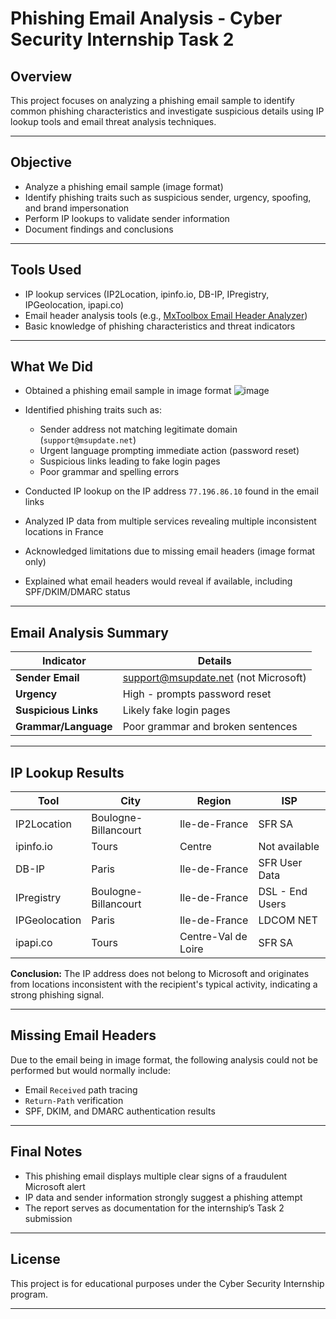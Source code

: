 # Phishing Email Analysis - Cyber Security Internship Task 2

## Overview

This project focuses on analyzing a phishing email sample to identify common phishing characteristics and investigate suspicious details using IP lookup tools and email threat analysis techniques.

---

## Objective

* Analyze a phishing email sample (image format)
* Identify phishing traits such as suspicious sender, urgency, spoofing, and brand impersonation
* Perform IP lookups to validate sender information
* Document findings and conclusions

---

## Tools Used

* IP lookup services (IP2Location, ipinfo.io, DB-IP, IPregistry, IPGeolocation, ipapi.co)
* Email header analysis tools (e.g., [MxToolbox Email Header Analyzer](https://mxtoolbox.com/EmailHeaders.aspx))
* Basic knowledge of phishing characteristics and threat indicators

---

## What We Did

* Obtained a phishing email sample in image format
![image](https://github.com/user-attachments/assets/ec2ce9c8-ff64-47be-954e-38d3b607fcb6)
* Identified phishing traits such as:

  * Sender address not matching legitimate domain (`support@msupdate.net`)
  * Urgent language prompting immediate action (password reset)
  * Suspicious links leading to fake login pages
  * Poor grammar and spelling errors
* Conducted IP lookup on the IP address `77.196.86.10` found in the email links
* Analyzed IP data from multiple services revealing multiple inconsistent locations in France
* Acknowledged limitations due to missing email headers (image format only)
* Explained what email headers would reveal if available, including SPF/DKIM/DMARC status

---

## Email Analysis Summary

| Indicator            | Details                                                             |
| -------------------- | ------------------------------------------------------------------- |
| **Sender Email**     | [support@msupdate.net](mailto:support@msupdate.net) (not Microsoft) |
| **Urgency**          | High - prompts password reset                                       |
| **Suspicious Links** | Likely fake login pages                                             |
| **Grammar/Language** | Poor grammar and broken sentences                                   |

---

## IP Lookup Results

| Tool          | City                 | Region              | ISP             |
| ------------- | -------------------- | ------------------- | --------------- |
| IP2Location   | Boulogne-Billancourt | Ile-de-France       | SFR SA          |
| ipinfo.io     | Tours                | Centre              | Not available   |
| DB-IP         | Paris                | Ile-de-France       | SFR User Data   |
| IPregistry    | Boulogne-Billancourt | Ile-de-France       | DSL - End Users |
| IPGeolocation | Paris                | Ile-de-France       | LDCOM NET       |
| ipapi.co      | Tours                | Centre-Val de Loire | SFR SA          |

**Conclusion:** The IP address does not belong to Microsoft and originates from locations inconsistent with the recipient's typical activity, indicating a strong phishing signal.

---

## Missing Email Headers

Due to the email being in image format, the following analysis could not be performed but would normally include:

* Email `Received` path tracing
* `Return-Path` verification
* SPF, DKIM, and DMARC authentication results

---

## Final Notes

* This phishing email displays multiple clear signs of a fraudulent Microsoft alert
* IP data and sender information strongly suggest a phishing attempt
* The report serves as documentation for the internship’s Task 2 submission

---

## License

This project is for educational purposes under the Cyber Security Internship program.

---
